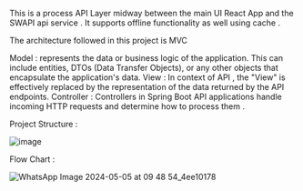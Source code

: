 This is a process API Layer midway between the main UI React App and the SWAPI api service . 
It supports offline functionality as well using cache .

The architecture followed in this project is MVC

Model : represents the data or business logic of the application. This can include entities, DTOs (Data Transfer Objects), or any other objects that encapsulate the application's data.
View : In context of API , the "View" is effectively replaced by the representation of the data returned by the API endpoints.
Controller :  Controllers in Spring Boot API applications handle incoming HTTP requests and determine how to process them . 

Project Structure : 

![image](https://github.com/vaibhavdikha2206/swapiapp-spring/assets/56227319/2a6f5951-e94f-4992-8c89-512c4a0e44b6)

Flow Chart : 

![WhatsApp Image 2024-05-05 at 09 48 54_4ee10178](https://github.com/vaibhavdikha2206/swapiapp-spring/assets/56227319/ffa894bf-0588-43db-811c-9e9f3c534719)

